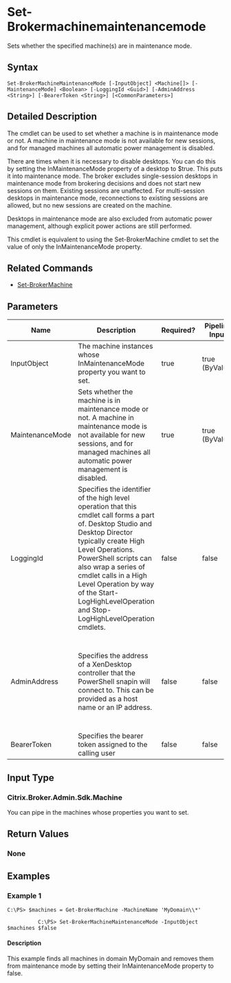 ﻿
# Set-Brokermachinemaintenancemode
Sets whether the specified machine(s) are in maintenance mode.
## Syntax
```
Set-BrokerMachineMaintenanceMode [-InputObject] <Machine[]> [-MaintenanceMode] <Boolean> [-LoggingId <Guid>] [-AdminAddress <String>] [-BearerToken <String>] [<CommonParameters>]
```
## Detailed Description
The cmdlet can be used to set whether a machine is in maintenance mode or not. A machine in maintenance mode is not available for new sessions, and for managed machines all automatic power management is disabled.

There are times when it is necessary to disable desktops. You can do this by setting the InMaintenanceMode property of a desktop to \$true. This puts it into maintenance mode. The broker excludes single-session desktops in maintenance mode from brokering decisions and does not start new sessions on them. Existing sessions are unaffected. For multi-session desktops in maintenance mode, reconnections to existing sessions are allowed, but no new sessions are created on the machine.

Desktops in maintenance mode are also excluded from automatic power management, although explicit power actions are still performed.

This cmdlet is equivalent to using the Set-BrokerMachine cmdlet to set the value of only the InMaintenanceMode property.


## Related Commands

* [Set-BrokerMachine](./Set-BrokerMachine/)
## Parameters
| Name   | Description | Required? | Pipeline Input | Default Value |
| --- | --- | --- | --- | --- |
| InputObject | The machine instances whose InMaintenanceMode property you want to set. | true | true (ByValue) |  |
| MaintenanceMode | Sets whether the machine is in maintenance mode or not. A machine in maintenance mode is not available for new sessions, and for managed machines all automatic power management is disabled. | true | true (ByValue) |  |
| LoggingId | Specifies the identifier of the high level operation that this cmdlet call forms a part of. Desktop Studio and Desktop Director typically create High Level Operations. PowerShell scripts can also wrap a series of cmdlet calls in a High Level Operation by way of the Start-LogHighLevelOperation and Stop-LogHighLevelOperation cmdlets. | false | false |  |
| AdminAddress | Specifies the address of a XenDesktop controller that the PowerShell snapin will connect to. This can be provided as a host name or an IP address. | false | false | Localhost. Once a value is provided by any cmdlet, this value will become the default. |
| BearerToken | Specifies the bearer token assigned to the calling user | false | false |  |

## Input Type

### Citrix.Broker.Admin.Sdk.Machine
You can pipe in the machines whose properties you want to set.
## Return Values

### None

## Examples

### Example 1
```
C:\PS> $machines = Get-BrokerMachine -MachineName 'MyDomain\\*'

          C:\PS> Set-BrokerMachineMaintenanceMode -InputObject $machines $false
```
#### Description
This example finds all machines in domain MyDomain and removes them from maintenance mode by setting their InMaintenanceMode property to false.
